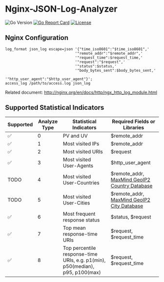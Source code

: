 # Nginx-JSON-Log-Analyzer

![Go Version](https://img.shields.io/github/go-mod/go-version/fantasticmao/nginx-json-log-analyzer)
[![Go Report Card](https://goreportcard.com/badge/github.com/fantasticmao/nginx-json-log-analyzer)](https://goreportcard.com/report/github.com/fantasticmao/nginx-json-log-analyzer)
[![License](https://img.shields.io/github/license/fantasticmao/nginx-json-log-analyzer)](https://github.com/fantasticmao/nginx-json-log-analyzer/blob/main/LICENSE)

## Nginx Configuration

```text
log_format json_log escape=json '{"time_iso8601":"$time_iso8601",'
                                '"remote_addr":"$remote_addr",'
                                '"request_time":$request_time,'
                                '"request":"$request",'
                                '"status":$status,'
                                '"body_bytes_sent":$body_bytes_sent,'
                                '"http_user_agent":"$http_user_agent"}';
access_log /path/to/access.log json_log
```

Related document: http://nginx.org/en/docs/http/ngx_http_log_module.html

## Supported Statistical Indicators

| Supported | Analyze Type | Statistical Indicators                                                       | Required Fields or Libraries                                                                        |
| --------- | ------------ | ---------------------------------------------------------------------------- | --------------------------------------------------------------------------------------------------- |
| ✅        | 0            | PV and UV                                                                    | $remote_addr                                                                                        |
| ✅        | 1            | Most visited IPs                                                             | $remote_addr                                                                                        |
| ✅        | 2            | Most visited URIs                                                            | $request                                                                                            |
| ✅        | 3            | Most visited User-Agents                                                     | $http_user_agent                                                                                    |
| TODO      | 4            | Most visited User-Countries                                                  | $remote_addr, [MaxMind GeoIP2 Country Database](https://www.maxmind.com/en/geoip2-country-database) |
| TODO      | 5            | Most visited User-Cities                                                     | $remote_addr, [MaxMind GeoIP2 City Database](https://www.maxmind.com/en/geoip2-city)                |
| ✅        | 6            | Most frequent response status                                                | $status, $request                                                                                   |
| ✅        | 7            | Top mean response-time URIs                                                  | $request, $request_time                                                                             |
| ✅        | 8            | Top percentile response-time URIs, e.g. p1(min), p50(median), p95, p100(max) | $request, $request_time                                                                             |
